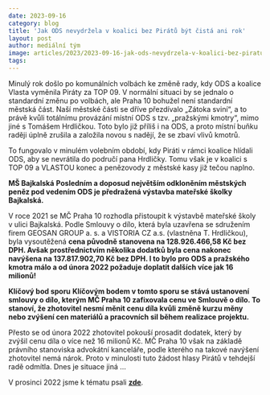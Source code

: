 ```yaml
---
date: 2023-09-16
category: blog
title: 'Jak ODS nevydržela v koalici bez Pirátů být čistá ani rok'
layout: post
author: mediální tým
image: articles/2023/2023-09-16-jak-ods-nevydrzela-v-koalici-bez-piratu-byt-cista-ani-rok.jpg
tags:
---
```



Minulý rok došlo po komunálních volbách ke změně rady, kdy ODS a koalice Vlasta vyměnila Piráty za TOP 09. V normální situaci by se jednalo o standardní změnu po volbách, ale Praha 10 bohužel není standardní městská část. Naší městské části se dříve přezdívalo „Zátoka sviní“, a to právě kvůli totálnímu provázání místní ODS s tzv. „pražskými kmotry“, mimo jiné s Tomášem Hrdličkou. Toto bylo již příliš i na ODS, a proto místní buňku raději úplně zrušila a založila novou s nadějí, že se zbaví vlivů kmotrů.

To fungovalo v minulém volebním období, kdy Piráti v rámci koalice hlídali ODS, aby se nevrátila do područí pana Hrdličky. Tomu však je v koalici s TOP 09 a VLASTOU konec a penězovody z městské kasy již tečou naplno.

**MŠ Bajkalská**
**Posledním a doposud největším odkloněním městských peněz pod vedením ODS je předražená výstavba mateřské školky Bajkalská.**

V roce 2021 se MČ Praha 10 rozhodla přistoupit k výstavbě mateřské školy v ulici Bajkalská. Podle Smlouvy o dílo, která byla uzavřena se sdružením firem GEOSAN GROUP a. s. a VISTORIA CZ a.s. (vlastněna T. Hrdličkou), byla vysoutěžená **cena původně stanovena na 128.926.466,58 Kč bez DPH. Avšak prostřednictvím několika dodatků byla cena nakonec navýšena na 137.817.902,70 Kč bez DPH. I to bylo pro ODS a pražského kmotra málo a od února 2022 požaduje doplatit dalších více jak 16 milionů!**

**Klíčový bod sporu**
**Klíčovým bodem v tomto sporu se stává ustanovení smlouvy o dílo, kterým MČ Praha 10 zafixovala cenu ve Smlouvě o dílo. To stanoví, že zhotovitel nesmí měnit cenu díla kvůli změně kurzu měny nebo zvýšení cen materiálů a pracovních sil během realizace projektu.**

Přesto se od února 2022 zhotovitel pokouší prosadit dodatek, který by zvýšil cenu díla o více než 16 milionů Kč. MČ Praha 10 však na základě právního stanoviska advokátní kanceláře, podle kterého na takové navýšení zhotovitel nemá nárok. Proto v minulosti tuto žádost hlasy Pirátů v tehdejší radě odmítla. Dnes je situace jiná …

V prosinci 2022 jsme k tématu psali  **[zde](https://pirati10.cz/16-000-000-vanocni-darek-pro-tomase-hrdlicku/)**.
